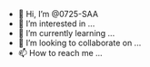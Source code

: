 - 👋 Hi, I’m @0725-SAA
- 👀 I’m interested in ...
- 🌱 I’m currently learning ...
- 💞️ I’m looking to collaborate on ...
- 📫 How to reach me ...

<!---
0725-SAA/0725-SAA is a ✨ special ✨ repository because its `README.md` (this file) appears on your GitHub profile.
You can click the Preview link to take a look at your changes.
--->
